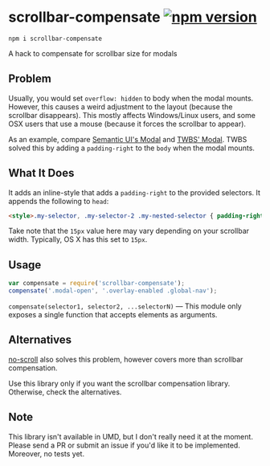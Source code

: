 # scrollbar-compensate [![npm version](http://img.shields.io/npm/v/scrollbar-compensate.svg?style=flat)](https://npmjs.org/package/scrollbar-compensate)
```
npm i scrollbar-compensate
```
A hack to compensate for scrollbar size for modals

## Problem
Usually, you would set `overflow: hidden` to body when the modal mounts. However, this causes a weird adjustment to the layout (because the scrollbar disappears). This mostly affects Windows/Linux users, and some OSX users that use a mouse (because it forces the scrollbar to appear).

As an example, compare [Semantic UI's Modal](http://semantic-ui.com/modules/modal.html) and [TWBS' Modal](http://getbootstrap.com/javascript/#modals). TWBS solved this by adding a `padding-right` to the `body` when the modal mounts.

## What It Does
It adds an inline-style that adds a `padding-right` to the provided selectors. It appends the following to `head`:

```html
<style>.my-selector, .my-selector-2 .my-nested-selector { padding-right: 15px; }</style>
```

Take note that the `15px` value here may vary depending on your scrollbar width. Typically, OS X has this set to `15px`.

## Usage
```js
var compensate = require('scrollbar-compensate');
compensate('.modal-open', '.overlay-enabled .global-nav');
```

`compensate(selector1, selector2, ...selectorN)` &mdash; This module only exposes a single function that accepts elements as arguments.

## Alternatives
[no-scroll](https://github.com/davidtheclark/no-scroll) also solves this problem, however covers more than scrollbar compensation.

Use this library only if you want the scrollbar compensation library. Otherwise, check the alternatives.

## Note
This library isn't available in UMD, but I don't really need it at the moment. Please send a PR or submit an issue if you'd like it to be implemented. Moreover, no tests yet.
